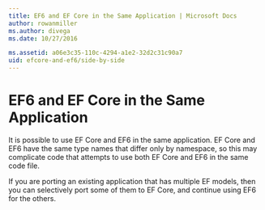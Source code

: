 ```yaml
---
title: EF6 and EF Core in the Same Application | Microsoft Docs
author: rowanmiller
ms.author: divega
ms.date: 10/27/2016

ms.assetid: a06e3c35-110c-4294-a1e2-32d2c31c90a7
uid: efcore-and-ef6/side-by-side
---
```

# EF6 and EF Core in the Same Application

It is possible to use EF Core and EF6 in the same application. EF Core and EF6 have the same type names that differ only by namespace, so this may complicate code that attempts to use both EF Core and EF6 in the same code file.

If you are porting an existing application that has multiple EF models, then you can selectively port some of them to EF Core, and continue using EF6 for the others.
